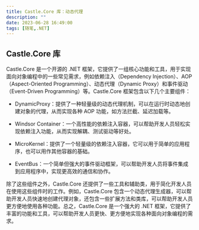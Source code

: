 ```yaml
---
title: Castle.Core 库：动态代理
description: ""
date: 2023-06-28 16:49:00
tags: [随笔,.NET]
---
```


## Castle.Core 库

Castle.Core 是一个开源的 .NET 框架，它提供了一组核心功能和工具，用于实现面向对象编程中的一些常见需求，例如依赖注入（Dependency Injection）、AOP（Aspect-Oriented Programming）、动态代理（Dynamic Proxy）和事件驱动（Event-Driven Programming）等。Castle.Core 框架包含以下几个主要组件：

- DynamicProxy：提供了一种轻量级的动态代理机制，可以在运行时动态地创建对象的代理，从而实现各种 AOP 功能，如方法拦截、延迟加载等。

- Windsor Container：一个高性能的依赖注入容器，可以帮助开发人员轻松实现依赖注入功能，从而实现解耦、测试驱动等好处。

- MicroKernel：提供了一个轻量级的依赖注入容器，它可以用于简单的应用程序，也可以用作其他容器的基础。

- EventBus：一个简单但强大的事件驱动框架，可以帮助开发人员将事件集成到应用程序中，实现更高效的通信和协作。

除了这些组件之外，Castle.Core 还提供了一些工具和辅助类，用于简化开发人员在使用这些组件时的工作。例如，Castle.Core 包含一个动态代理生成器，可以帮助开发人员快速地创建代理对象，还包含一些扩展方法和类库，可以帮助开发人员更方便地使用各种功能。总之，Castle.Core 是一个强大的 .NET 框架，它提供了丰富的功能和工具，可以帮助开发人员更快、更方便地实现各种面向对象编程的需求。